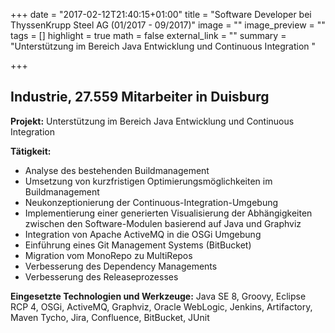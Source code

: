 +++
date = "2017-02-12T21:40:15+01:00"
title = "Software Developer bei ThyssenKrupp Steel AG (01/2017 - 09/2017)"
image = ""
image_preview = ""
tags = []
highlight = true
math = false
external_link = ""
summary = "Unterstützung im Bereich Java Entwicklung und Continuous Integration "

+++

## Industrie, 27.559 Mitarbeiter in Duisburg

**Projekt:** Unterstützung im Bereich Java Entwicklung und Continuous Integration

**Tätigkeit:**

* Analyse des bestehenden Buildmanagement
* Umsetzung von kurzfristigen Optimierungsmöglichkeiten im Buildmanagement
* Neukonzeptionierung der Continuous-Integration-Umgebung
* Implementierung einer generierten Visualisierung der Abhängigkeiten zwischen den Software-Modulen basierend auf Java und Graphviz
* Integration von Apache ActiveMQ in die OSGi Umgebung
* Einführung eines Git Management Systems (BitBucket)
* Migration vom MonoRepo zu MultiRepos
* Verbesserung des Dependency Managements
* Verbesserung des Releaseprozesses

**Eingesetzte Technologien und Werkzeuge:** Java SE 8, Groovy, Eclipse RCP 4, OSGi, ActiveMQ, Graphviz, Oracle WebLogic, Jenkins, Artifactory, Maven Tycho, Jira, Confluence, BitBucket, JUnit
